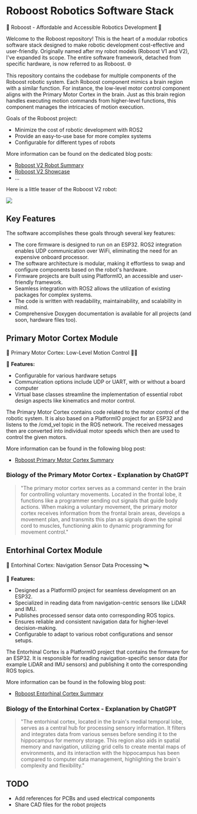 # Roboost Robotics Software Stack

🤖 Roboost - Affordable and Accessible Robotics Development 🚀

Welcome to the Roboost repository! This is the heart of a modular robotics software stack designed to make robotic development cost-effective and user-friendly. Originally named after my robot models (Roboost V1 and V2), I've expanded its scope. The entire software framework, detached from specific hardware, is now referred to as Roboost. 🌐

This repository contains the codebase for multiple components of the Roboost robotic system. Each Roboost component mimics a brain region with a similar function. For instance, the low-level motor control component aligns with the Primary Motor Cortex in the brain. Just as this brain region handles executing motion commands from higher-level functions, this component manages the intricacies of motion execution.

Goals of the Roboost project:

- Minimize the cost of robotic development with ROS2
- Provide an easy-to-use base for more complex systems
- Configurable for different types of robots

More information can be found on the dedicated blog posts:

- [Roboost V2 Robot Summary](https://jakobfriedl.tech/project-summary/)
- [Roboost V2 Showcase](https://technologiehub.at/project-posts/roboost-v2/)
- ...

Here is a little teaser of the Roboost V2 robot:

![](docs\Roboost-Demo.gif)

## Key Features

The software accomplishes these goals through several key features:

- The core firmware is designed to run on an ESP32. ROS2 integration enables UDP communication over WiFi, eliminating the need for an expensive onboard processor.
- The software architecture is modular, making it effortless to swap and configure components based on the robot's hardware.
- Firmware projects are built using PlatformIO, an accessible and user-friendly framework.
- Seamless integration with ROS2 allows the utilization of existing packages for complex systems.
- The code is written with readability, maintainability, and scalability in mind.
- Comprehensive Doxygen documentation is available for all projects (and soon, hardware files too).

## Primary Motor Cortex Module

🧠 Primary Motor Cortex: Low-Level Motion Control 🏃‍♂️

🤖 **Features:**

- Configurable for various hardware setups
- Communication options include UDP or UART, with or without a board computer
- Virtual base classes streamline the implementation of essential robot design aspects like kinematics and motor control.

The Primary Motor Cortex contains code related to the motor control of the robotic system. It is also based on a PlatformIO project for an ESP32 and listens to the /cmd_vel topic in the ROS network. The received messages then are converted into individual motor speeds which then are used to control the given motors.

More information can be found in the following blog post:

- [Roboost Primary Motor Cortex Summary](https://technologiehub.at/project-posts/roboost-primary-motor-cortex/)

### Biology of the Primary Motor Cortex - Explanation by ChatGPT

>"The primary motor cortex serves as a command center in the brain for controlling voluntary movements. Located in the frontal lobe, it functions like a programmer sending out signals that guide body actions. When making a voluntary movement, the primary motor cortex receives information from the frontal brain areas, develops a movement plan, and transmits this plan as signals down the spinal cord to muscles, functioning akin to dynamic programming for movement control."

## Entorhinal Cortex Module

🧠 Entorhinal Cortex: Navigation Sensor Data Processing 🛰️

🤖 **Features:**

- Designed as a PlatformIO project for seamless development on an ESP32.
- Specialized in reading data from navigation-centric sensors like LiDAR and IMU.
- Publishes processed sensor data onto corresponding ROS topics.
- Ensures reliable and consistent navigation data for higher-level decision-making.
- Configurable to adapt to various robot configurations and sensor setups.

The Entorhinal Cortex is a PlatformIO project that contains the firmware for an ESP32. It is responsible for reading navigation-specific sensor data (for example LiDAR and IMU sensors) and publishing it onto the corresponding ROS topics.

More information can be found in the following blog post:

- [Roboost Entorhinal Cortex Summary](https://technologiehub.at/project-posts/roboost-entorhinal-cortex/)

### Biology of the Entorhinal Cortex - Explanation by ChatGPT

>"The entorhinal cortex, located in the brain's medial temporal lobe, serves as a central hub for processing sensory information. It filters and integrates data from various senses before sending it to the hippocampus for memory storage. This region also aids in spatial memory and navigation, utilizing grid cells to create mental maps of environments, and its interaction with the hippocampus has been compared to computer data management, highlighting the brain's complexity and flexibility."

## TODO

- Add references for PCBs and used electrical components
- Share CAD files for the robot projects
